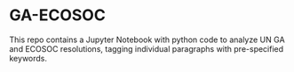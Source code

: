 # GA-ECOSOC

This repo contains a Jupyter Notebook with python code to analyze UN GA and ECOSOC resolutions, tagging individual paragraphs with pre-specified keywords.
